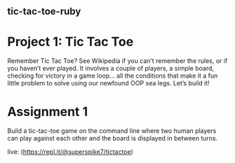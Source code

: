 ## tic-tac-toe-ruby

# Project 1: Tic Tac Toe

 Remember Tic Tac Toe? See Wikipedia if you can’t remember the rules, or if you haven’t ever played. It involves a couple of players, a simple board, checking for victory in a game loop… all the conditions that make it a fun little problem to solve using our newfound OOP sea legs. Let’s build it!

# Assignment 1

Build a tic-tac-toe game on the command line where two human players can play against each other and the board is displayed in between turns.

live: (https://repl.it/@superspike7/tictactoe)
